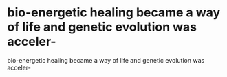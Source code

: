# bio-energetic healing became a way of life and genetic evolution was acceler-

bio-energetic healing became a way of life and genetic evolution was acceler-